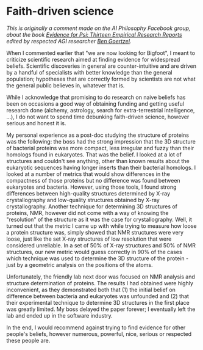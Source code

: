 Faith-driven science
====================

_This is originally a comment made on the AI Philosophy
Facebook group, about the book
[Evidence for Psi: Thirteen Empirical Research
Reports](http://smile.amazon.com/dp/0786478284) edited by respected AGI
researcher [Ben Goertzel](http://en.wikipedia.org/wiki/Ben_Goertzel)._

When I commented earlier that "we are now looking for Bigfoot", I
meant to criticize scientific research aimed at finding evidence for
widespread beliefs. Scientific discoveries in general are
counter-intuitive and are driven by a handful of specialists with
better knowledge than the general population; hypotheses that are
correctly formed by scientists are not what the general public
believes in, whatever that is.

While I acknowledge that promising to do research on naive beliefs has
been on occasions a good way of obtaining funding and getting useful
research done (alchemy, astrology, search for extra-terrestrial
intelligence, ...), I do not want to spend time debunking faith-driven
science, however serious and honest it is.

My personal experience as a post-doc studying the structure of
proteins was the following: the boss had the strong impression that the
3D structure of bacterial proteins was more compact, less irregular
and fuzzy than their homologs found in eukaryotes. That was the
belief. I looked at a lot of structures and couldn't see anything,
other than known results about the eukaryotic sequences having longer
inserts than their bacterial homologs. I looked at a number of metrics
that would show differences in the compactness of those proteins but
no difference was found between eukaryotes and bacteria. However,
using those tools, I found strong differences between high-quality
structures determined by X-ray crystallography and low-quality
structures obtained by X-ray crystallography. Another technique for
determining 3D structures of proteins, NMR, however did not come with
a way of knowing the "resolution" of the structure as it was the case
for crystallography. Well, it turned out that the metric I came up
with while trying to measure how loose a protein structure was, simply
showed that NMR structures were very loose, just like the set X-ray
structures of low resolution that were considered unreliable. In a set
of 50% of X-ray structures and 50% of NMR structures, our new metric
would guess correctly in 90% of the cases which technique was used to
determine the 3D structure of the protein - just by a geometric
analysis on the positions of the atoms.

Unfortunately, the friendly lab next door was focused on NMR analysis
and structure determination of proteins. The results I had obtained
were highly inconvenient, as they demonstrated both that (1) the
initial belief on difference between bacteria and eukaryotes was
unfounded and (2) that their experimental technique to determine 3D
structures in the first place was greatly limited. My boss delayed the
paper forever; I eventually left the lab and ended up in the software
industry.

In the end, I would recommend against trying to find evidence for
other people's beliefs, however numerous, powerful, nice, serious or
respected these people are.
